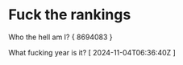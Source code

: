 # Fuck the rankings

Who the hell am I?
{ 8694083 }

What fucking year is it?
[ 2024-11-04T06:36:40Z ]
